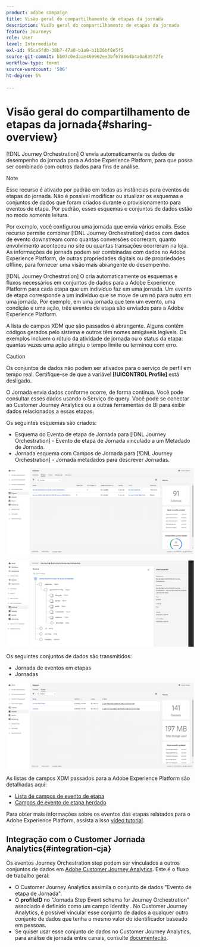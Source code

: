 ```yaml
---
product: adobe campaign
title: Visão geral do compartilhamento de etapas da jornada
description: Visão geral do compartilhamento de etapas da jornada
feature: Journeys
role: User
level: Intermediate
exl-id: 95ca5fdb-38b7-47a0-b1a9-b1b26bf8e5f5
source-git-commit: bb07c0edaae469962ee3bf678664b4a0a83572fe
workflow-type: tm+mt
source-wordcount: '506'
ht-degree: 5%

---
```


# Visão geral do compartilhamento de etapas da jornada{#sharing-overview}

[!DNL Journey Orchestration] O envia automaticamente os dados de desempenho do jornada para a Adobe Experience Platform, para que possa ser combinado com outros dados para fins de análise.

>[!NOTE]
>
>Esse recurso é ativado por padrão em todas as instâncias para eventos de etapas do jornada. Não é possível modificar ou atualizar os esquemas e conjuntos de dados que foram criados durante o provisionamento para eventos de etapa. Por padrão, esses esquemas e conjuntos de dados estão no modo somente leitura.

Por exemplo, você configurou uma jornada que envia vários emails. Esse recurso permite combinar [!DNL Journey Orchestration] dados com dados de evento downstream como quantas conversões ocorreram, quanto envolvimento aconteceu no site ou quantas transações ocorreram na loja. As informações de jornada podem ser combinadas com dados no Adobe Experience Platform, de outras propriedades digitais ou de propriedades offline, para fornecer uma visão mais abrangente do desempenho.

[!DNL Journey Orchestration] O cria automaticamente os esquemas e fluxos necessários em conjuntos de dados para a Adobe Experience Platform para cada etapa que um indivíduo faz em uma jornada. Um evento de etapa corresponde a um indivíduo que se move de um nó para outro em uma jornada. Por exemplo, em uma jornada que tem um evento, uma condição e uma ação, três eventos de etapa são enviados para a Adobe Experience Platform.

A lista de campos XDM que são passados é abrangente. Alguns contêm códigos gerados pelo sistema e outros têm nomes amigáveis legíveis. Os exemplos incluem o rótulo da atividade de jornada ou o status da etapa: quantas vezes uma ação atingiu o tempo limite ou terminou com erro.

>[!CAUTION]
>
>Os conjuntos de dados não podem ser ativados para o serviço de perfil em tempo real. Certifique-se de que a variável **[!UICONTROL Profile]** está desligado.

O Jornada envia dados conforme ocorre, de forma contínua. Você pode consultar esses dados usando o Serviço de query. Você pode se conectar ao Customer Journey Analytics ou a outras ferramentas de BI para exibir dados relacionados a essas etapas.

Os seguintes esquemas são criados:

* Esquema do Evento de etapa de Jornada para [!DNL Journey Orchestration] - Evento de etapa de Jornada vinculado a um Metadado de Jornada.
* Jornada esquema com Campos de Jornada para [!DNL Journey Orchestration] - Jornada metadados para descrever Jornadas.

![](../assets/sharing1.png)

![](../assets/sharing2.png)

Os seguintes conjuntos de dados são transmitidos:

* Jornada de eventos em etapas
* Jornadas

![](../assets/sharing3.png)

As listas de campos XDM passados para a Adobe Experience Platform são detalhadas aqui:

* [Lista de campos de evento de etapa](../building-journeys/sharing-field-list.md)
* [Campos de evento de etapa herdado](../building-journeys/sharing-legacy-fields.md)

Para obter mais informações sobre os eventos das etapas relatados para o Adobe Experience Platform, assista a isso [vídeo tutorial](https://experienceleague.adobe.com/docs/journey-orchestration-learn/tutorials/reporting-step-events-to-adobe-experience-platform.html).

## Integração com o Customer Jornada Analytics{#integration-cja}

Os eventos Journey Orchestration step podem ser vinculados a outros conjuntos de dados em [Adobe Customer Journey Analytics](https://experienceleague.adobe.com/docs/analytics-platform/using/cja-overview/cja-overview.html?lang=pt-BR). Este é o fluxo de trabalho geral:

* O Customer Journey Analytics assimila o conjunto de dados &quot;Evento de etapa de Jornada&quot;.
* O **profileID** no &quot;Jornada Step Event schema for Journey Orchestration&quot; associado é definido como um campo Identity . No Customer Journey Analytics, é possível vincular esse conjunto de dados a qualquer outro conjunto de dados que tenha o mesmo valor do identificador baseado em pessoas.
* Se quiser usar esse conjunto de dados no Customer Journey Analytics, para análise de jornada entre canais, consulte [documentação](https://experienceleague.adobe.com/docs/analytics-platform/using/cja-usecases/cross-channel.html).
